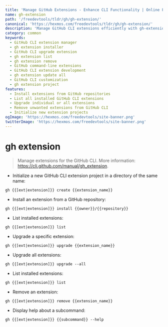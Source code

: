 ```yaml
---
title: 'Manage GitHub Extensions - Enhance CLI Functionality | Online Free DevTools by Hexmos'
name: gh-extension
path: '/freedevtools/tldr/gh/gh-extension/'
canonical: 'https://hexmos.com/freedevtools/tldr/gh/gh-extension/'
description: 'Manage GitHub CLI extensions efficiently with gh-extension. Install, list, upgrade, and remove extensions to customize your GitHub workflow. Free online tool, no registration required.'
category: common
keywords:
  - GitHub CLI extension manager
  - gh extension installer
  - GitHub CLI upgrade extension
  - gh extension list
  - gh extension remove
  - GitHub command-line extensions
  - GitHub CLI extension development
  - gh extension update all
  - GitHub CLI customization
  - gh extension project
features:
  - Install extensions from GitHub repositories
  - List all installed GitHub CLI extensions
  - Upgrade individual or all extensions
  - Remove unwanted extensions from GitHub CLI
  - Initialize new extension projects
ogImage: 'https://hexmos.com/freedevtools/site-banner.png'
twitterImage: 'https://hexmos.com/freedevtools/site-banner.png'
---
```


# gh extension

> Manage extensions for the GitHub CLI.
> More information: <https://cli.github.com/manual/gh_extension>.

- Initialize a new GitHub CLI extension project in a directory of the same name:

`gh {{[ext|extension]}} create {{extension_name}}`

- Install an extension from a GitHub repository:

`gh {{[ext|extension]}} install {{owner}}/{{repository}}`

- List installed extensions:

`gh {{[ext|extension]}} list`

- Upgrade a specific extension:

`gh {{[ext|extension]}} upgrade {{extension_name}}`

- Upgrade all extensions:

`gh {{[ext|extension]}} upgrade --all`

- List installed extensions:

`gh {{[ext|extension]}} list`

- Remove an extension:

`gh {{[ext|extension]}} remove {{extension_name}}`

- Display help about a subcommand:

`gh {{[ext|extension]}} {{subcommand}} --help`
